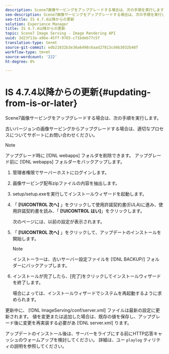 ```yaml
---
description: Scene7画像サービングをアップグレードする場合は、次の手順を実行します。
seo-description: Scene7画像サービングをアップグレードする場合は、次の手順を実行します。
seo-title: IS 4.7.4以降からの更新
solution: Experience Manager
title: IS 4.7.4以降からの更新
topic: Scene7 Image Serving - Image Rendering API
uuid: 3d23f13a-a9be-45ff-9765-c71bdeb77c5f
translation-type: tm+mt
source-git-commit: edb21832b3e36a6498c6aad27813cd4b3032b48f
workflow-type: tm+mt
source-wordcount: '222'
ht-degree: 0%

---
```



# IS 4.7.4以降からの更新{#updating-from-is-or-later}

Scene7画像サービングをアップグレードする場合は、次の手順を実行します。

古いバージョンの画像サービングからアップグレードする場合は、適切なプロセスについてサポートにお問い合わせください。

>[!NOTE]
>
>アップグレード時に [!DNL webapps] フォルダを削除できます。 アップグレード前に [!DNL webapps] フォルダーをバックアップします。

1. 管理者権限でサーバーホストにログインします。
1. 画像サービング配布zipファイルの内容を抽出します。
1. setup/setup.exeを実行してインストールウィザードを起動します。
1. 「 **[!UICONTROL 次へ]** 」をクリックして使用許諾契約書(EULA)に進み、使用許諾契約書を読み、「 **[!UICONTROL はい]**」をクリックします。

   次のページには、以前の設定が表示されます。
1. 「 **[!UICONTROL 次へ]** 」をクリックして、アップデートのインストールを開始します。

   >[!NOTE]
   >
   >インストーラーは、古いサーバー設定ファイルを [!DNL BACKUP/] フォルダーにバックアップします。

1. インストールが完了したら、[完了]をクリックしてインストールウィザードを終了します。

   場合によっては、インストールウィザードでシステムを再起動するように求められます。

更新中に、 [!DNL ImageServing/conf/server.xml] ファイルは最新の設定に更新されます。 値を変更または追加した場合は、既存の値を保存し、アップグレード後に変更を再実装する必要があ [!DNL server.xml] ります。

アップデートのインストール後は、サーバーをライブにする前にHTTP応答キャッシュのウォームアップを検討してください。 詳細は、ユー `playlog` ティリティの説明を参照してください。
